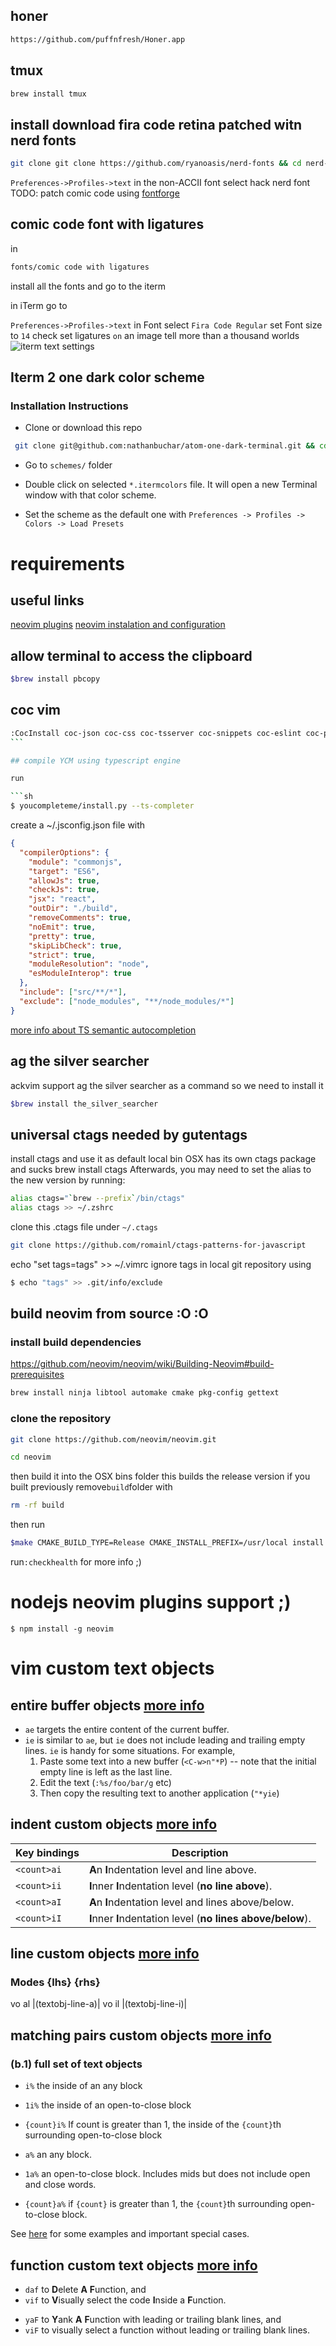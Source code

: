 ## honer
```sh
https://github.com/puffnfresh/Honer.app
```
## tmux 
```sh
brew install tmux
```
## install download fira code retina patched witn nerd fonts
```sh
git clone git clone https://github.com/ryanoasis/nerd-fonts && cd nerd-fonts && ./install.sh FiraCode
```

`Preferences->Profiles->text`
in the non-ACCII font select hack nerd font
TODO: patch comic code using [fontforge](https://github.com/ryanoasis/nerd-fonts#option-8-patch-your-own-font)
## comic code font with ligatures

in

```sh
fonts/comic code with ligatures
```

install all the fonts and go to the iterm

in iTerm go to

`Preferences->Profiles->text`
in Font select `Fira Code Regular`
set Font size to `14`
check set ligatures `on`
an image tell more than a thousand worlds
![iterm text settings](https://i.paste.pics/ea6ce83237ec37dc2067e52a11c5579a.png)

## Iterm 2 one dark color scheme

### Installation Instructions

- Clone or download this repo

```sh
 git clone git@github.com:nathanbuchar/atom-one-dark-terminal.git && cd atom-one-dark-terminal
```

- Go to `schemes/` folder

- Double click on selected `*.itermcolors` file. It will open a new Terminal window with that
  color scheme.

- Set the scheme as the default one with `Preferences -> Profiles -> Colors -> Load Presets`

# requirements

## useful links

[neovim plugins](https://stsewd.dev/es/posts/neovim-plugins)
[neovim instalation and configuration](https://stsewd.dev/es/posts/neovim-installation-configuration)

## allow terminal to access the clipboard

```sh
$brew install pbcopy
```

## coc vim

````sh
:CocInstall coc-json coc-css coc-tsserver coc-snippets coc-eslint coc-prettier 
```

## compile YCM using typescript engine

run

```sh
$ youcompleteme/install.py --ts-completer

````

create a ~/.jsconfig.json file with

```json
{
  "compilerOptions": {
    "module": "commonjs",
    "target": "ES6",
    "allowJs": true,
    "checkJs": true,
    "jsx": "react",
    "outDir": "./build",
    "removeComments": true,
    "noEmit": true,
    "pretty": true,
    "skipLibCheck": true,
    "strict": true,
    "moduleResolution": "node",
    "esModuleInterop": true
  },
  "include": ["src/**/*"],
  "exclude": ["node_modules", "**/node_modules/*"]
}
```

[more info about TS semantic autocompletion](https://github.com/ycm-core/YouCompleteMe#javascript-and-typescript-semantic-completion)

## ag the silver searcher

ackvim support ag the silver searcher as a command so we need to install it

```sh
$brew install the_silver_searcher
```

## universal ctags needed by gutentags

install ctags and use it as default local bin OSX has its own ctags package and sucks
brew install ctags
Afterwards, you may need to set the alias to the new version by running:

```sh
alias ctags="`brew --prefix`/bin/ctags"
alias ctags >> ~/.zshrc
```

clone this .ctags file under `~/.ctags`

```sh
git clone https://github.com/romainl/ctags-patterns-for-javascript
```

echo "set tags=tags" >> ~/.vimrc
ignore tags in local git repository using

```sh
$ echo "tags" >> .git/info/exclude
```

## build neovim from source :O :O

### install build dependencies

https://github.com/neovim/neovim/wiki/Building-Neovim#build-prerequisites

```sh
brew install ninja libtool automake cmake pkg-config gettext
```

### clone the repository

```sh
git clone https://github.com/neovim/neovim.git
```

```sh
cd neovim
```

then build it into the OSX bins folder this builds the release version if you built previously remove`build`folder with

```sh
rm -rf build
```

then run

```sh
$make CMAKE_BUILD_TYPE=Release CMAKE_INSTALL_PREFIX=/usr/local install
```

run`:checkhealth` for more info ;)

# nodejs neovim plugins support ;)

`$ npm install -g neovim`

# vim custom text objects

## entire buffer objects [more info](https://github.com/kana/vim-textobj-entire/blob/master/README.md)

- `ae` targets the entire content of the current buffer.
- `ie` is similar to `ae`, but `ie` does not include leading and trailing empty
  lines. `ie` is handy for some situations. For example,
  1. Paste some text into a new buffer (`<C-w>n"*P`)
     -- note that the initial empty line is left as the last line.
  2. Edit the text (`:%s/foo/bar/g` etc)
  3. Then copy the resulting text to another application (`"*yie`)

## indent custom objects [more info](https://github.com/kana/vim-textobj-line/blob/master/doc/textobj-line.txt)

| Key bindings | Description                                                 |
| ------------ | ----------------------------------------------------------- |
| `<count>ai`  | **A**n **I**ndentation level and line above.                |
| `<count>ii`  | **I**nner **I**ndentation level (**no line above**).        |
| `<count>aI`  | **A**n **I**ndentation level and lines above/below.         |
| `<count>iI`  | **I**nner **I**ndentation level (**no lines above/below**). |

## line custom objects [more info](https://github.com/michaeljsmith/vim-indent-object/blob/master/README.md)

### Modes {lhs} {rhs}

vo al |<Plug>(textobj-line-a)|
vo il |<Plug>(textobj-line-i)|

## matching pairs custom objects [more info](https://github.com/andymass/vim-matchup/blob/master/README.md)

### (b.1) full set of text objects

- `i%` the inside of an any block
- `1i%` the inside of an open-to-close block
- `{count}i%` If count is greater than 1, the inside of the `{count}`th
  surrounding open-to-close block

- `a%` an any block.
- `1a%` an open-to-close block. Includes mids but does not include open
  and close words.
- `{count}a%` if `{count}` is greater than 1, the `{count}`th surrounding
  open-to-close block.

See [here](#line-wise-operatortext-object-combinations)
for some examples and important special cases.

## function custom text objects [more info](https://github.com/kana/vim-textobj-function/blob/master/README.md)

- `daf` to <strong>D</strong>elete <strong>A</strong> <strong>F</strong>unction, and
- `vif` to <strong>V</strong>isually select the code <strong>I</strong>nside a <strong>F</strong>unction.

* `yaF` to <strong>Y</strong>ank <strong>A</strong> <strong>F</strong>unction with leading or trailing blank lines, and
* `viF` to visually select a function without leading or trailing blank lines.
